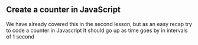 ## Create a counter in JavaScript

We have already covered this in the second lesson, but as an easy recap try to code a counter in Javascript
It should go up as time goes by in intervals of 1 second


